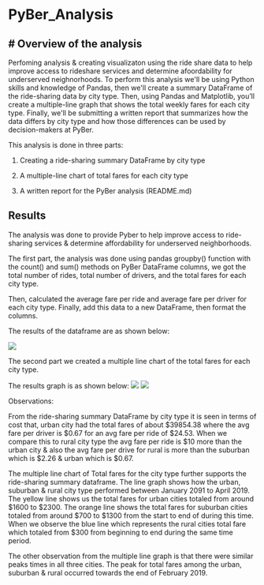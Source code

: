 # PyBer_Analysis

## # Overview of the analysis
Perfoming analysis & creating visualizaton using the ride share data to help improve access to rideshare services and determine afoordability for underserved neighnorhoods. To perform this analysis we'll be using Python skills and knowledge of Pandas, then we'll create a summary DataFrame of the ride-sharing data by city type. Then, using Pandas and Matplotlib, you’ll create a multiple-line graph that shows the total weekly fares for each city type. Finally, we'll be submitting a written report that summarizes how the data differs by city type and how those differences can be used by decision-makers at PyBer.


This analysis is done in three parts:


1. Creating a ride-sharing summary DataFrame by city type

2. A multiple-line chart of total fares for each city type

3. A written report for the PyBer analysis (README.md)

## Results

The analysis was done to provide Pyber to help improve access to ride-sharing services & determine affordability for underserved neighborhoods.

The first part, the analysis was done using pandas groupby() function with the count() and sum() methods on PyBer DataFrame columns, we got the total number of rides, total number of drivers, and the total fares for each city type. 

Then, calculated the average fare per ride and average fare per driver for each city type. Finally, add this data to a new DataFrame, then format the columns.

The results of the dataframe are as shown below:

![](Analysis/ride_share_Summary_df_by_city)

The second part we created a multiple line chart of the total fares for each city type.

The results graph is as shown below:
![](Analysis/total_fares_for_each_city_type)
![](Analysis/PyBer_fare_summary)


Observations:

From the ride-sharing summary DataFrame by city type it is seen in terms of cost that, urban city had the total fares of about $39854.38 where the avg fare per driver is $0.67 for an avg fare per ride of $24.53. When we compare this to rural city type the avg fare per ride is $10 more than the urban city & also the avg fare per drive for rural is more than the suburban which is $2.26 & urban which is $0.67.

The multiple line chart of Total fares for the city type further supports the ride-sharing summary dataframe. The line graph shows how the urban, suburban & rural city type performed between January 2091 to April 2019. The yellow line shows us the total fares for urban cities totaled from around $1600 to $2300. The orange line shows the total fares for suburban cities totaled from around $700 to $1300 from the start to end of during this time. When we observe the blue line which represents the rural cities total fare which totaled from $300 from beginning to end during the same time period. 

The other observation from the multiple line graph is that there were similar peaks times in all three cities. The peak for total fares among the urban, suburban & rural occurred towards the end of February 2019.
